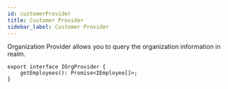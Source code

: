 ```yaml
---
id: customerProvider
title: Customer Provider
sidebar_label: Customer Provider
---
```


Organization Provider allows you to query the organization information in realm.

```tsx
export interface IOrgProvider {
    getEmployees(): Promise<IEmployee[]>;
}
```
